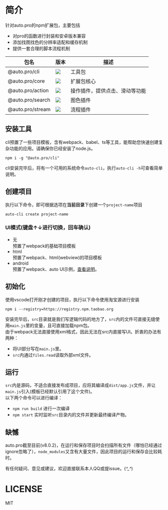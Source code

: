 # 简介
针对auto.pro的npm扩展包，主要包括
- 对pro的函数进行封装和安卓版本兼容
- 添加找图找色的分辨率适配和缓存机制
- 提供一套合理的脚本流程机制

包名 | 版本 |  描述  
-|-|-
@auto.pro/cli | ![](https://img.shields.io/npm/v/@auto.pro/cli.svg) | 工具包 |
@auto.pro/core | ![](https://img.shields.io/npm/v/@auto.pro/core.svg) | 扩展包核心 |
@auto.pro/action | ![](https://img.shields.io/npm/v/@auto.pro/action.svg) | 操作插件，提供点击、滑动等功能 |
@auto.pro/search | ![](https://img.shields.io/npm/v/@auto.pro/search.svg) | 图色插件 |
@auto.pro/stream | ![](https://img.shields.io/npm/v/@auto.pro/stream.svg) | 流程插件 |

## 安装工具
cli预置了一些项目模板，含有webpack、babel、ts等工具，能帮助您快速创建复杂功能的应用。请确保你已经安装了node.js。
```
npm i -g "@auto.pro/cli"
```
cli安装完毕后，将有一个可用的系统命令```auto-cli```，执行```auto-cli -h```可查看简单说明。

## 创建项目

执行以下命令，即可根据选项在**当前目录**下创建一个```project-name```项目
```
auto-cli create project-name
```
### UI模式(键盘↑↓进行切换，回车确认)
- 无  
预置了webpack的基础项目模板  
- html  
预置了webpack、html(webview)的项目模板  
- android  
预置了webpack、auto UI示例，[查看说明](https://github.com/molysama/auto-template-android)。

## 初始化
使用vscode打开刚才创建的项目，执行以下命令使用淘宝源进行安装
```
npm i --registry=https://registry.npm.taobao.org
```

安装完毕后，```src```目录就是我们写逻辑代码的地方了，```src```内的文件可直接无缝使用```main.js```里的变量，且可直接加载npm包。  
由于webpack无法直接使用xml格式，因此无法在src内直接写UI。折衷的办法有两种：
- 将UI部分写在```main.js```里。
- ```src```内通过```files.read```读取外部xml文件。

## 运行
```src```内是源码，不适合直接发布成项目，应将其编译成```dist/app.js```文件，并让```main.js```引入(模板已经默认引用了这个文件)。  
以下两个命令可以进行编译：
- ```npm run build``` 进行一次编译
- ```npm start``` 实时监听```src```目录内的文件并更新最终编译产物。

## 缺憾
auto.pro截至目前(v8.0.2)，在运行和保存项目时会扫描所有文件（哪怕已经通过ignore忽略了），```node_modules```又含有大量文件，因此项目的运行和保存会比较耗时。

有任何疑问、意见或建议，欢迎直接联系本人QQ或提issue。(*^_^*)

# LICENSE
MIT
